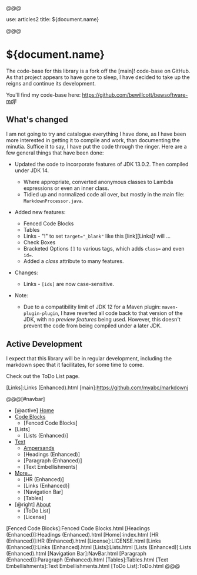 @@@

use: articles2
title: ${document.name}

@@@


# ${document.name}

The code-base for this library is a fork off the [main]! code-base on GitHub.  As that 
project appears to have gone to sleep, I have decided to take up the reigns and continue
its development. 

You'll find my code-base here: <https://github.com/bewillcott/bewsoftware-mdj>!

## What's changed

I am not going to try and catalogue everything I have done, as I have been more interested
in getting it to compile and work, than documenting the minutia.  Suffice it to say, I 
have put the code through the ringer. Here are a few general things that have been done:

- Updated the code to incorporate features of JDK 13.0.2.  Then compiled under JDK 14.
    - Where appropriate, converted anonymous classes to Lambda expressions or even an inner class.
    - Tidied up and normalized code all over, but mostly in the main file: `MarkdownProcessor.java`.

- Added new features:
    - Fenced Code Blocks
    - Tables
    - Links - "!" to set `target="_blank"` like this [link][Links]! will ...
    - Check Boxes
    - Bracketed Options `[]` to various tags, which adds `class=` and even `id=`.
    - Added a _class_ attribute to many features.

- Changes:
    - Links - `[ids]` are now case-sensitive.

- Note:
    - Due to a compatibility limit of JDK 12 for a Maven plugin: `maven-plugin-plugin`,
        I have reverted all code back to that version of the JDK, with no
        _preview features_ being used.  However, this doesn't prevent the code from 
        being compiled under a later JDK.


## Active Development

I expect that this library will be in regular development, including the markdown spec that
it facilitates, for some time to come.

Check out the ToDo List page.


[Links]:Links (Enhanced).html
[main]:https://github.com/myabc/markdownj


@@@[#navbar]
- [@active] [Home](#)
- [Code Blocks](#)
    - [Fenced Code Blocks]
- [Lists]
    - [Lists (Enhanced)]
- [Text](#)
    - [Ampersands]
    - [Headings (Enhanced)]
    - [Paragraph (Enhanced)]
    - [Text Embellishments]
- [More...](#)
    - [HR (Enhanced)]
    - [Links (Enhanced)]
    - [Navigation Bar]
    - [Tables]
- [@right] [About]
    - [ToDo List]
    - [License]


[About]:About.html
[Ampersands]:Ampersands.html
[Fenced Code Blocks]:Fenced Code Blocks.html
[Headings (Enhanced)]:Headings (Enhanced).html
[Home]:index.html
[HR (Enhanced)]:HR (Enhanced).html
[License]:LICENSE.html
[Links (Enhanced)]:Links (Enhanced).html
[Lists]:Lists.html
[Lists (Enhanced)]:Lists (Enhanced).html
[Navigation Bar]:NavBar.html
[Paragraph (Enhanced)]:Paragraph (Enhanced).html
[Tables]:Tables.html
[Text Embellishments]:Text Embellishments.html
[ToDo List]:ToDo.html
@@@

